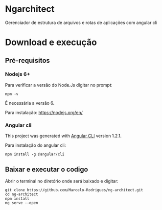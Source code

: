 # Ngarchitect

Gerenciador de
 estrutura de arquivos e rotas de aplicações com angular cli

# Download e execução
## Pré-requisitos
### Nodejs 6+
Para verificar a versão do Node.Js digitar no prompt:

`npm -v`

É necessária a versão 6.

Para instalação: https://nodejs.org/en/

### Angular cli
This project was generated with [Angular CLI](https://github.com/angular/angular-cli) version 1.2.1.

Para instalação do angular cli:

`npm install -g @angular/cli`

## Baixar e executar o codigo

Abrir o terminal no diretório onde será baixado e digitar:
```
git clone https://github.com/Marcelo-Rodrigues/ng-architect.git
cd ng-architect
npm install
ng serve --open
```
